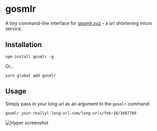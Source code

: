 # gosmlr

A tiny command-line interface for [gosmlr.xyz](https://gosmlr.xyz) – a url shortening micro service.

## Installation

    npm install gosmlr -g

Or...

    yarn global add gosmlr

## Usage

Simply pass in your long url as an argument to the `gosmlr` command:

    gosmlr your-reallyl-long-url.com/long-urls/feb-18/3487789

![Hyper screenshot](https://s3.eu-west-2.amazonaws.com/theomjonesimg/Screen+Shot+2018-02-12+at+19.18.35.png)